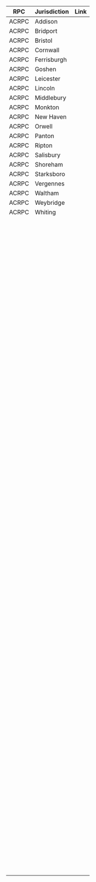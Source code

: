 |RPC|Jurisdiction|Link|
|-|-|-|
|ACRPC|Addison||
|ACRPC|Bridport||
|ACRPC|Bristol||
|ACRPC|Cornwall||
|ACRPC|Ferrisburgh||
|ACRPC|Goshen||
|ACRPC|Leicester||
|ACRPC|Lincoln||
|ACRPC|Middlebury||
|ACRPC|Monkton||
|ACRPC|New Haven||
|ACRPC|Orwell||
|ACRPC|Panton||
|ACRPC|Ripton||
|ACRPC|Salisbury||
|ACRPC|Shoreham||
|ACRPC|Starksboro||
|ACRPC|Vergennes||
|ACRPC|Waltham||
|ACRPC|Weybridge||
|ACRPC|Whiting||
||||
||||
||||
||||
||||
|||
|||
|||
|||
|||
|||
|||
|||
|||
|||
|||
|||
|||
|||
|||
|||
|||
|||
|||
|||
|||
|||
|||
|||
|||
|||
|||
|||
|||
|||
|||
|||
|||
|||
|||
|||
|||
|||
|||
|||
|||
|||
|||
|||
|||
|||
|||
|||
|||
|||
|||
|||
|||
|||
|||
|||
|||
|||
|||
|||
|||
|||
|||
|||
|||
|||
|||
|||
|||
|||
|||
|||
|||
|||
|||
|||
|||
|||
|||
|||
|||
|||
|||
|||
|||
|||
|||
|||
|||
|||
|||
|||
|||
|||
|||
|||
|||
|||
|||
|||
|||
|||
|||
|||
|||
|||
|||
|||
|||
|||
|||
|||
|||
|||
|||
|||
|||
|||
|||
|||
|||
|||
|||
|||
|||
|||
|||
|||
|||
|||
|||
|||
|||
|||
|||
|||
|||
|||
|||
|||
|||
|||
|||
|||
|||
|||
|||
|||
|||
|||
|||
|||
|||
|||
|||
|||
|||
|||
|||
|||
|||
|||
|||
|||
|||
|||
|||
|||
|||
|||
|||
|||
|||
|||
|||
|||
|||
|||
|||
|||
|||
|||
|||
|||
|||
|||
|||
|||
|||
|||
|||
|||
|||
|||
|||
|||
|||
|||
|||
|||
|||
|||
|||
|||
|||
|||
|||
|||
|||
|||
|||
|||
|||
|||
|||
|||
|||
|||
|||
|||
|||
|||
|||
|||
|||
|||
|||
|||
|||
|||
|||
|||
|||
|||
|||
|||
|||
|||
|||
|||
|||
|||
|||
|||
|||
|||
|||
|||
|||
|||
|||
|||
|||
|||
|||
|||
|||
|||
|||
|||
|||
|||
|||
|||
|||
|||
|||
|||
|||
|||
|||
|||
|||
|||
|||
|||
|||
|||
|||
|||
|||
|||
|||
|||
|||
|||
|||
|||
|||
|||
|||
|||
|||
|||
